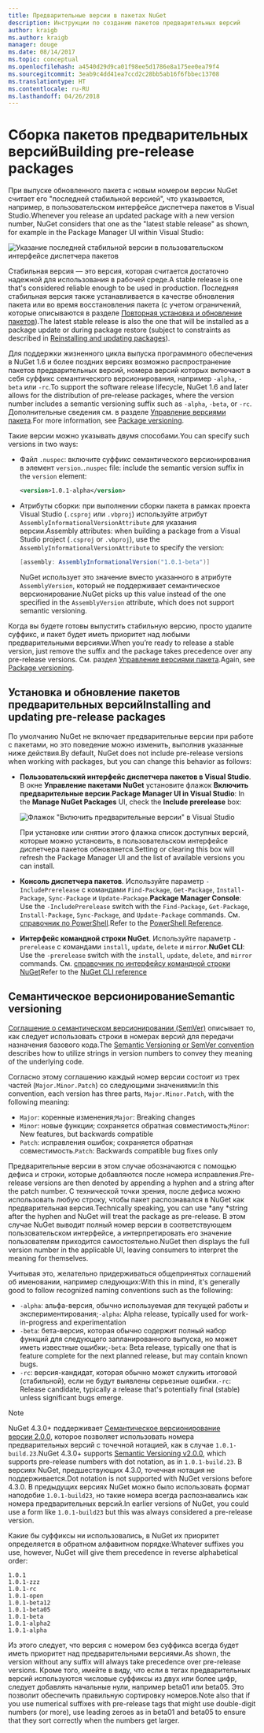 ```yaml
---
title: Предварительные версии в пакетах NuGet
description: Инструкции по созданию пакетов предварительных версий
author: kraigb
ms.author: kraigb
manager: douge
ms.date: 08/14/2017
ms.topic: conceptual
ms.openlocfilehash: a4540d29d9ca01f98ee5d1786e8a175ee0ea79f4
ms.sourcegitcommit: 3eab9c4dd41ea7ccd2c28bb5ab16f6fbbec13708
ms.translationtype: HT
ms.contentlocale: ru-RU
ms.lasthandoff: 04/26/2018
---
```

# <a name="building-pre-release-packages"></a><span data-ttu-id="0a88d-103">Сборка пакетов предварительных версий</span><span class="sxs-lookup"><span data-stu-id="0a88d-103">Building pre-release packages</span></span>

<span data-ttu-id="0a88d-104">При выпуске обновленного пакета с новым номером версии NuGet считает его "последней стабильной версией", что указывается, например, в пользовательском интерфейсе диспетчера пакетов в Visual Studio.</span><span class="sxs-lookup"><span data-stu-id="0a88d-104">Whenever you release an updated package with a new version number, NuGet considers that one as the "latest stable release" as shown, for example in the Package Manager UI within Visual Studio:</span></span>

![Указание последней стабильной версии в пользовательском интерфейсе диспетчера пакетов](media/Prerelease_01-LatestStable.png)

<span data-ttu-id="0a88d-106">Стабильная версия — это версия, которая считается достаточно надежной для использования в рабочей среде.</span><span class="sxs-lookup"><span data-stu-id="0a88d-106">A stable release is one that's considered reliable enough to be used in production.</span></span> <span data-ttu-id="0a88d-107">Последняя стабильная версия также устанавливается в качестве обновления пакета или во время восстановления пакета (с учетом ограничений, которые описываются в разделе [Повторная установка и обновление пакетов](../consume-packages/reinstalling-and-updating-packages.md)).</span><span class="sxs-lookup"><span data-stu-id="0a88d-107">The latest stable release is also the one that will be installed as a package update or during package restore (subject to constraints as described in [Reinstalling and updating packages](../consume-packages/reinstalling-and-updating-packages.md)).</span></span>

<span data-ttu-id="0a88d-108">Для поддержки жизненного цикла выпуска программного обеспечения в NuGet 1.6 и более поздних версиях возможно распространение пакетов предварительных версий, номера версий которых включают в себя суффикс семантического версионирования, например `-alpha`, `-beta` или `-rc`.</span><span class="sxs-lookup"><span data-stu-id="0a88d-108">To support the software release lifecycle, NuGet 1.6 and later allows for the distribution of pre-release packages, where the version number includes a semantic versioning suffix such as `-alpha`, `-beta`, or `-rc`.</span></span> <span data-ttu-id="0a88d-109">Дополнительные сведения см. в разделе [Управление версиями пакета](../reference/package-versioning.md#pre-release-versions).</span><span class="sxs-lookup"><span data-stu-id="0a88d-109">For more information, see [Package versioning](../reference/package-versioning.md#pre-release-versions).</span></span>

<span data-ttu-id="0a88d-110">Такие версии можно указывать двумя способами.</span><span class="sxs-lookup"><span data-stu-id="0a88d-110">You can specify such versions in two ways:</span></span>

- <span data-ttu-id="0a88d-111">Файл `.nuspec`: включите суффикс семантического версионирования в элемент `version`.</span><span class="sxs-lookup"><span data-stu-id="0a88d-111">`.nuspec` file: include the semantic version suffix in the `version` element:</span></span>

    ```xml
    <version>1.0.1-alpha</version>
    ```

- <span data-ttu-id="0a88d-112">Атрибуты сборки: при выполнении сборки пакета в рамках проекта Visual Studio (`.csproj` или `.vbproj`) используйте атрибут `AssemblyInformationalVersionAttribute` для указания версии.</span><span class="sxs-lookup"><span data-stu-id="0a88d-112">Assembly attributes: when building a package from a Visual Studio project (`.csproj` or `.vbproj`), use the `AssemblyInformationalVersionAttribute` to specify the version:</span></span>

    ```cs
    [assembly: AssemblyInformationalVersion("1.0.1-beta")]
    ```

    <span data-ttu-id="0a88d-113">NuGet использует это значение вместо указанного в атрибуте `AssemblyVersion`, который не поддерживает семантическое версионирование.</span><span class="sxs-lookup"><span data-stu-id="0a88d-113">NuGet picks up this value instead of the one specified in the `AssemblyVersion` attribute, which does not support semantic versioning.</span></span>

<span data-ttu-id="0a88d-114">Когда вы будете готовы выпустить стабильную версию, просто удалите суффикс, и пакет будет иметь приоритет над любыми предварительными версиями.</span><span class="sxs-lookup"><span data-stu-id="0a88d-114">When you’re ready to release a stable version, just remove the suffix and the package takes precedence over any pre-release versions.</span></span> <span data-ttu-id="0a88d-115">См. раздел [Управление версиями пакета](../reference/package-versioning.md#pre-release-versions).</span><span class="sxs-lookup"><span data-stu-id="0a88d-115">Again, see [Package versioning](../reference/package-versioning.md#pre-release-versions).</span></span>

## <a name="installing-and-updating-pre-release-packages"></a><span data-ttu-id="0a88d-116">Установка и обновление пакетов предварительных версий</span><span class="sxs-lookup"><span data-stu-id="0a88d-116">Installing and updating pre-release packages</span></span>

<span data-ttu-id="0a88d-117">По умолчанию NuGet не включает предварительные версии при работе с пакетами, но это поведение можно изменить, выполнив указанные ниже действия.</span><span class="sxs-lookup"><span data-stu-id="0a88d-117">By default, NuGet does not include pre-release versions when working with packages, but you can change this behavior as follows:</span></span>

- <span data-ttu-id="0a88d-118">**Пользовательский интерфейс диспетчера пакетов в Visual Studio**. В окне **Управление пакетами NuGet** установите флажок **Включить предварительные версии**.</span><span class="sxs-lookup"><span data-stu-id="0a88d-118">**Package Manager UI in Visual Studio**: In the **Manage NuGet Packages** UI, check the **Include prerelease** box:</span></span>

    ![Флажок "Включить предварительные версии" в Visual Studio](media/Prerelease_02-CheckPrerelease.png)

    <span data-ttu-id="0a88d-120">При установке или снятии этого флажка список доступных версий, которые можно установить, в пользовательском интерфейсе диспетчера пакетов обновляется.</span><span class="sxs-lookup"><span data-stu-id="0a88d-120">Setting or clearing this box will refresh the Package Manager UI and the list of available versions you can install.</span></span>

- <span data-ttu-id="0a88d-121">**Консоль диспетчера пакетов**. Используйте параметр `-IncludePrerelease` с командами `Find-Package`, `Get-Package`, `Install-Package`, `Sync-Package` и `Update-Package`.</span><span class="sxs-lookup"><span data-stu-id="0a88d-121">**Package Manager Console**: Use the `-IncludePrerelease` switch with the `Find-Package`, `Get-Package`, `Install-Package`, `Sync-Package`, and `Update-Package` commands.</span></span> <span data-ttu-id="0a88d-122">См. [справочник по PowerShell](../tools/powershell-reference.md).</span><span class="sxs-lookup"><span data-stu-id="0a88d-122">Refer to the [PowerShell Reference](../tools/powershell-reference.md).</span></span>

- <span data-ttu-id="0a88d-123">**Интерфейс командной строки NuGet**. Используйте параметр `-prerelease` с командами `install`, `update`, `delete` и `mirror`.</span><span class="sxs-lookup"><span data-stu-id="0a88d-123">**NuGet CLI**: Use the `-prerelease` switch with the `install`, `update`, `delete`, and `mirror` commands.</span></span> <span data-ttu-id="0a88d-124">См. [справочник по интерфейсу командной строки NuGet](../tools/nuget-exe-cli-reference.md)</span><span class="sxs-lookup"><span data-stu-id="0a88d-124">Refer to the [NuGet CLI reference](../tools/nuget-exe-cli-reference.md)</span></span>

## <a name="semantic-versioning"></a><span data-ttu-id="0a88d-125">Семантическое версионирование</span><span class="sxs-lookup"><span data-stu-id="0a88d-125">Semantic versioning</span></span>

<span data-ttu-id="0a88d-126">[Соглашение о семантическом версионировании (SemVer)](http://semver.org/spec/v1.0.0.html) описывает то, как следует использовать строки в номерах версий для передачи назначения базового кода.</span><span class="sxs-lookup"><span data-stu-id="0a88d-126">The [Semantic Versioning or SemVer convention](http://semver.org/spec/v1.0.0.html) describes how to utilize strings in version numbers to convey they meaning of the underlying code.</span></span>

<span data-ttu-id="0a88d-127">Согласно этому соглашению каждый номер версии состоит из трех частей (`Major.Minor.Patch`) со следующими значениями:</span><span class="sxs-lookup"><span data-stu-id="0a88d-127">In this convention, each version has three parts, `Major.Minor.Patch`, with the following meaning:</span></span>

- <span data-ttu-id="0a88d-128">`Major`: коренные изменения;</span><span class="sxs-lookup"><span data-stu-id="0a88d-128">`Major`: Breaking changes</span></span>
- <span data-ttu-id="0a88d-129">`Minor`: новые функции; сохраняется обратная совместимость;</span><span class="sxs-lookup"><span data-stu-id="0a88d-129">`Minor`: New features, but backwards compatible</span></span>
- <span data-ttu-id="0a88d-130">`Patch`: исправления ошибок; сохраняется обратная совместимость.</span><span class="sxs-lookup"><span data-stu-id="0a88d-130">`Patch`: Backwards compatible bug fixes only</span></span>

<span data-ttu-id="0a88d-131">Предварительные версии в этом случае обозначаются с помощью дефиса и строки, которые добавляются после номера исправления.</span><span class="sxs-lookup"><span data-stu-id="0a88d-131">Pre-release versions are then denoted by appending a hyphen and a string after the patch number.</span></span> <span data-ttu-id="0a88d-132">С технической точки зрения, после дефиса можно использовать любую строку, чтобы пакет распознавался в NuGet как предварительная версия.</span><span class="sxs-lookup"><span data-stu-id="0a88d-132">Technically speaking, you can use *any *string after the hyphen and NuGet will treat the package as pre-release.</span></span> <span data-ttu-id="0a88d-133">В этом случае NuGet выводит полный номер версии в соответствующем пользовательском интерфейсе, а интерпретировать его значение пользователям приходится самостоятельно.</span><span class="sxs-lookup"><span data-stu-id="0a88d-133">NuGet then displays the full version number in the applicable UI, leaving consumers to interpret the meaning for themselves.</span></span>

<span data-ttu-id="0a88d-134">Учитывая это, желательно придерживаться общепринятых соглашений об именовании, например следующих:</span><span class="sxs-lookup"><span data-stu-id="0a88d-134">With this in mind, it's generally good to follow recognized naming conventions such as the following:</span></span>

- <span data-ttu-id="0a88d-135">`-alpha`: альфа-версия, обычно используемая для текущей работы и экспериментирования;</span><span class="sxs-lookup"><span data-stu-id="0a88d-135">`-alpha`: Alpha release, typically used for work-in-progress and experimentation</span></span>
- <span data-ttu-id="0a88d-136">`-beta`: бета-версия, которая обычно содержит полный набор функций для следующего запланированного выпуска, но может иметь известные ошибки;</span><span class="sxs-lookup"><span data-stu-id="0a88d-136">`-beta`: Beta release, typically one that is feature complete for the next planned release, but may contain known bugs.</span></span>
- <span data-ttu-id="0a88d-137">`-rc`: версия-кандидат, которая обычно может служить итоговой (стабильной), если не будут выявлены серьезные ошибки.</span><span class="sxs-lookup"><span data-stu-id="0a88d-137">`-rc`: Release candidate, typically a release that's potentially final (stable) unless significant bugs emerge.</span></span>

> [!Note]
> <span data-ttu-id="0a88d-138">NuGet 4.3.0+ поддерживает [Семантическое версионирование версии 2.0.0](http://semver.org/spec/v2.0.0.html), которое позволяет использовать номера предварительных версий с точечной нотацией, как в случае `1.0.1-build.23`.</span><span class="sxs-lookup"><span data-stu-id="0a88d-138">NuGet 4.3.0+ supports [Semantic Versioning v2.0.0](http://semver.org/spec/v2.0.0.html), which supports pre-release numbers with dot notation, as in `1.0.1-build.23`.</span></span> <span data-ttu-id="0a88d-139">В версиях NuGet, предшествующих 4.3.0, точечная нотация не поддерживается.</span><span class="sxs-lookup"><span data-stu-id="0a88d-139">Dot notation is not supported with NuGet versions before 4.3.0.</span></span> <span data-ttu-id="0a88d-140">В предыдущих версиях NuGet можно было использовать формат наподобие `1.0.1-build23`, но такие номера всегда распознавались как номера предварительных версий.</span><span class="sxs-lookup"><span data-stu-id="0a88d-140">In earlier versions of NuGet, you could use a form like `1.0.1-build23` but this was always considered a pre-release version.</span></span>

<span data-ttu-id="0a88d-141">Какие бы суффиксы ни использовались, в NuGet их приоритет определяется в обратном алфавитном порядке:</span><span class="sxs-lookup"><span data-stu-id="0a88d-141">Whatever suffixes you use, however, NuGet will give them precedence in reverse alphabetical order:</span></span>

    1.0.1
    1.0.1-zzz
    1.0.1-rc
    1.0.1-open
    1.0.1-beta12
    1.0.1-beta05
    1.0.1-beta
    1.0.1-alpha2
    1.0.1-alpha

<span data-ttu-id="0a88d-142">Из этого следует, что версия с номером без суффикса всегда будет иметь приоритет над предварительными версиями.</span><span class="sxs-lookup"><span data-stu-id="0a88d-142">As shown, the version without any suffix will always take precedence over pre-release versions.</span></span> <span data-ttu-id="0a88d-143">Кроме того, имейте в виду, что если в тегах предварительных версий используются числовые суффиксы из двух или более цифр, следует добавлять начальные нули, например beta01 или beta05. Это позволит обеспечить правильную сортировку номеров.</span><span class="sxs-lookup"><span data-stu-id="0a88d-143">Note also that if you use numerical suffixes with pre-release tags that might use double-digit numbers (or more), use leading zeroes as in beta01 and beta05 to ensure that they sort correctly when the numbers get larger.</span></span>
